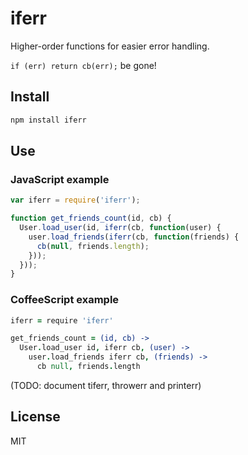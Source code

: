 # iferrHigher-order functions for easier error handling.`if (err) return cb(err);` be gone!## Install```bashnpm install iferr```## Use### JavaScript example```jsvar iferr = require('iferr');function get_friends_count(id, cb) {  User.load_user(id, iferr(cb, function(user) {    user.load_friends(iferr(cb, function(friends) {      cb(null, friends.length);    }));  }));}```### CoffeeScript example```coffeeiferr = require 'iferr'get_friends_count = (id, cb) ->  User.load_user id, iferr cb, (user) ->    user.load_friends iferr cb, (friends) ->      cb null, friends.length```(TODO: document tiferr, throwerr and printerr)## LicenseMIT